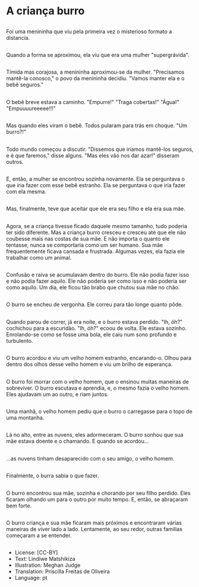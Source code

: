 # A criança burro

##
Foi uma menininha que viu pela primeira vez o misterioso formato a distancia.

##
Quando a forma se aproximou, ela viu que era uma mulher "supergrávida".

##
Tímida mas corajosa, a menininha aproximou-se da mulher. "Precisamos mantê-la conosco," o povo da menininha decidiu. "Vamos manter ela e o bebê seguros."

##
O bebê breve estava a caminho. "Empurre!" "Traga cobertas!" "Água!" "Empuuuureeeee!!!"

##
Mas quando eles viram o bebê. Todos pularam para trás em choque. "Um burro?!"

##
Todo mundo começou a discutir. "Dissemos que iríamos mantê-los seguros, e é que faremos," disse alguns. "Mas eles vão nos dar azar!" disseram outros.

##
E, então, a mulher se encontrou sozinha novamente. Ela se perguntava o que iria fazer com esse bebê estranho. Ela se perguntava o que iria fazer com ela mesma.

##
Mas, finalmente, teve que aceitar que ele era seu filho e ela era sua mãe.

##
Agora, se a criança tivesse ficado daquele mesmo tamanho, tudo poderia ter sido diferente. Mas a criança burro cresceu e cresceu até que ele não coubesse mais nas costas de sua mãe. E não importa o quanto ele tentasse, nunca se comportaria como um ser humano. Sua mãe frequentemente ficava cansada e frustrada. Algumas vezes, ela fazia ele trabalhar como um animal.

##
Confusão e raiva se acumulavam dentro do burro. Ele não podia fazer isso e não podia fazer aquilo. Ele não poderia ser como isso e não poderia ser como aquilo. Um dia, ele ficou tão brabo que chutou sua mãe no chão.

##
O burro se encheu de vergonha. Ele correu para tão longe quanto pôde.

##
Quando parou de correr, já era noite, e o burro estava perdido. "Ih, óh?" cochichou para a escuridão. "Ih, óh?" ecoou de volta. Ele estava sozinho. Enrolando-se como se fosse uma bola, ele caiu num sono profundo e turbulento.

##
O burro acordou e viu um velho homem estranho, encarando-o. Olhou para dentro dos olhos desse velho homem e viu um brilho de esperança.

##
O burro foi morrar com o velho homem, que o ensinou muitas maneiras de sobreviver. O burro escutava e aprendia, e, o mesmo fazia o velho homem. Eles ajudavam um ao outro, e riam juntos.

##
Uma manhã, o velho homem pediu que o burro o carregasse para o topo de uma montanha.

##
Lá no alto, entre as nuvens, eles adormeceram. O burro sonhou que sua mãe estava doente e o chamando. E quando se acordou...

##
...as nuvens tinham desaparecido com o seu amigo, o velho homem.

##
Finalmente, o burra sabia o que fazer.

##
O burro encontrou sua mãe, sozinha e chorando por seu filho perdido. Eles ficaram olhando um para o outro por muito tempo. E, então, se abraçaram bem forte.

##
O burro criança e sua mãe ficaram mais próximos e encontraram várias maneiras de viver lado a lado. Lentamente, ao seu redor, outras famílias começaram a se entender.

##
* License: [CC-BY]
* Text: Lindiwe Matshikiza
* Illustration: Meghan Judge
* Translation: Priscilla Freitas de Oliveira
* Language: pt
